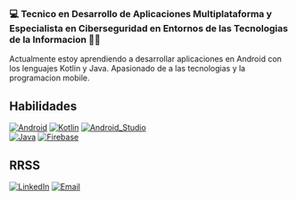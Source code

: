 ### 💻 Tecnico en Desarrollo de Aplicaciones Multiplataforma y Especialista en Ciberseguridad en Entornos de las Tecnologias de la Informacion 💪🏼

Actualmente estoy aprendiendo a desarrollar aplicaciones en Android con los lenguajes Kotlin y Java.
Apasionado de a las tecnologias y la programacion mobile.

## Habilidades
[![Android](https://img.shields.io/badge/Android-3DDC84?style=for-the-badge&logo=android&logoColor=white&labelColor=101010)]()
[![Kotlin](https://img.shields.io/badge/Kotlin-0095D5?style=for-the-badge&logo=kotlin&logoColor=white&labelColor=101010)]()
[![Android_Studio](https://img.shields.io/badge/Android_Studio-3DDC84?style=for-the-badge&logo=android-studio&logoColor=white&labelColor=101010)]()
</br>
[![Java](https://img.shields.io/badge/Java-007396?style=for-the-badge&logo=java&logoColor=white&labelColor=101010)]()
[![Firebase](https://img.shields.io/badge/Firebase-FFCA28?style=for-the-badge&logo=firebase&logoColor=white&labelColor=101010)]()

## RRSS
[![LinkedIn](https://img.shields.io/badge/LinkedIn-Brais_Moure-0077B5?style=for-the-badge&logo=linkedin&logoColor=white&labelColor=101010)](https://www.linkedin.com/in/jose-fernando-álvarez-romero-074625209)
[![Email](https://img.shields.io/badge/joseferalvarezromero@gmail.com-my_personal_email-D14836?style=for-the-badge&logo=gmail&logoColor=white&labelColor=101010)](mailto:joseferalvarezromero@gmail.com)




